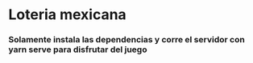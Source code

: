 # Loteria mexicana

### Solamente instala las dependencias y corre el servidor con yarn serve para disfrutar del juego
